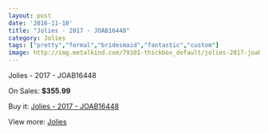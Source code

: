 ```yaml
---
layout: post
date: '2016-11-18'
title: "Jolies - 2017 - JOAB16448"
category: Jolies
tags: ["pretty","formal","bridesmaid","fantastic","custom"]
image: http://img.metalkind.com/79101-thickbox_default/jolies-2017-joab16448.jpg
---
```

Jolies - 2017 - JOAB16448

On Sales: **$355.99**
<a href="https://www.metalkind.com/en/jolies/19252-jolies-2017-joab16448.html"><amp-img layout="responsive" width="600" height="600" src="//img.metalkind.com/79101-thickbox_default/jolies-2017-joab16448.jpg" alt="Jolies - 2017 - JOAB16448 0" /></a>
<a href="https://www.metalkind.com/en/jolies/19252-jolies-2017-joab16448.html"><amp-img layout="responsive" width="600" height="600" src="//img.metalkind.com/79103-thickbox_default/jolies-2017-joab16448.jpg" alt="Jolies - 2017 - JOAB16448 1" /></a>
<a href="https://www.metalkind.com/en/jolies/19252-jolies-2017-joab16448.html"><amp-img layout="responsive" width="600" height="600" src="//img.metalkind.com/79105-thickbox_default/jolies-2017-joab16448.jpg" alt="Jolies - 2017 - JOAB16448 2" /></a>

Buy it: [Jolies - 2017 - JOAB16448](https://www.metalkind.com/en/jolies/19252-jolies-2017-joab16448.html "Jolies - 2017 - JOAB16448")

View more: [Jolies](https://www.metalkind.com/en/147-jolies "Jolies")